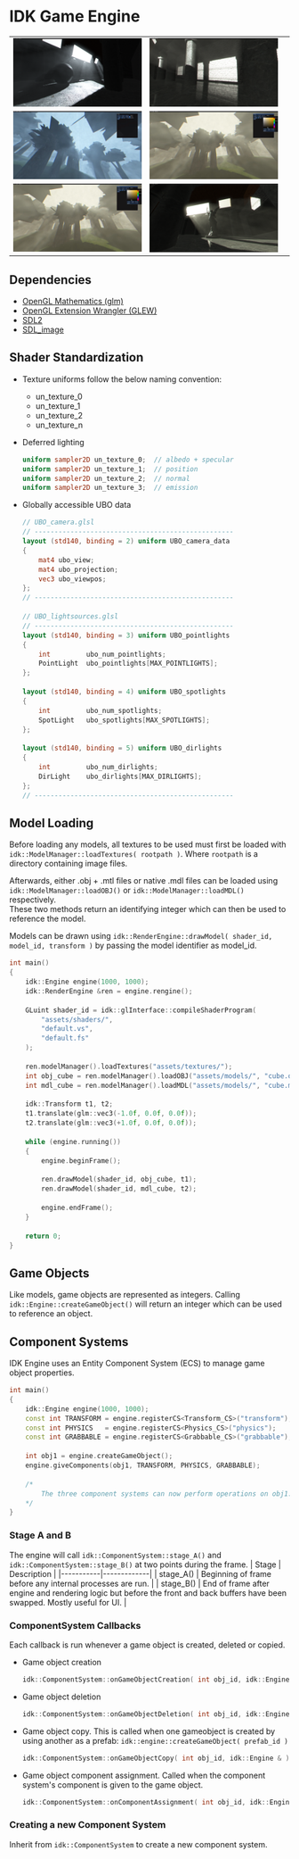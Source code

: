 
<!-- ## Native Model Format

idk.db acts as a database for model and texture data.

| Extension | Purpose |
|-----------|---------|
| `.idktex` | Binary texture data in 8bpc rgba format |
| `.idkvts` | Binary vertex data in 32-bit format |
| `.idkmdl` | Pain text header file, pairs texture IDs with .idkvts files |


### .idktex
The first 32 bits stores the number of values to be read. \
A 16x16 image contains 256 rgba values, so the first 32 bits will be 1024 (4x256).
```txt
num_values  r g b a  r g b a  r g b a  r g b a
```


### .idkmdl
```txt
textureID vts0ID vts1ID vts2ID ...
```

### .idkvts
```txt
2   pos nrm tan uv  pos nrm tan uv
2   x y z  x y z  x y z  u v   x y z  x y z  x y z  u v
```
 -->


# IDK Game Engine

| | | |
|-|-|-|
|<img src="scr1.png">|<img src="scr0.png">| |
|<img src="scr3.png">|<img src="scr6.png">| |
|<img src="scr6.png">|<img src="scr2.png">| |


##  Dependencies
- [OpenGL Mathematics (glm)](https://github.com/g-truc/glm)
- [OpenGL Extension Wrangler (GLEW)](https://github.com/nigels-com/glew)
- [SDL2](https://github.com/libsdl-org/SDL)
- [SDL_image](https://github.com/libsdl-org/SDL_image)


## Shader Standardization
- Texture uniforms follow the below naming convention:
    - un_texture_0
    - un_texture_1
    - un_texture_2
    - un_texture_n

- Deferred lighting
    ```GLSL
    uniform sampler2D un_texture_0;  // albedo + specular
    uniform sampler2D un_texture_1;  // position
    uniform sampler2D un_texture_2;  // normal
    uniform sampler2D un_texture_3;  // emission
    ```


- Globally accessible UBO data
    ```GLSL
    // UBO_camera.glsl
    // --------------------------------------------------
    layout (std140, binding = 2) uniform UBO_camera_data
    {
        mat4 ubo_view;
        mat4 ubo_projection;
        vec3 ubo_viewpos;
    };
    // --------------------------------------------------

    // UBO_lightsources.glsl
    // --------------------------------------------------
    layout (std140, binding = 3) uniform UBO_pointlights
    {
        int         ubo_num_pointlights;
        PointLight  ubo_pointlights[MAX_POINTLIGHTS];
    };

    layout (std140, binding = 4) uniform UBO_spotlights
    {
        int         ubo_num_spotlights;
        SpotLight   ubo_spotlights[MAX_SPOTLIGHTS];
    };

    layout (std140, binding = 5) uniform UBO_dirlights
    {
        int         ubo_num_dirlights;
        DirLight    ubo_dirlights[MAX_DIRLIGHTS];
    };
    // --------------------------------------------------
    ```


## Model Loading
Before loading any models, all textures to be used must first be loaded with `idk::ModelManager::loadTextures( rootpath )`. Where `rootpath` is a directory containing image files.

Afterwards, either .obj + .mtl files or native .mdl files can be loaded using `idk::ModelManager::loadOBJ()` or `idk::ModelManager::loadMDL()` respectively. \
These two methods return an identifying integer which can then be used to reference the model.

Models can be drawn using `idk::RenderEngine::drawModel( shader_id, model_id, transform )` by passing the model identifier as model_id.


```C++
int main()
{
    idk::Engine engine(1000, 1000);
    idk::RenderEngine &ren = engine.rengine();

    GLuint shader_id = idk::glInterface::compileShaderProgram(
        "assets/shaders/",
        "default.vs",
        "default.fs"
    );

    ren.modelManager().loadTextures("assets/textures/");
    int obj_cube = ren.modelManager().loadOBJ("assets/models/", "cube.obj", "cube.mtl");
    int mdl_cube = ren.modelManager().loadMDL("assets/models/", "cube.mdl");

    idk::Transform t1, t2;
    t1.translate(glm::vec3(-1.0f, 0.0f, 0.0f));
    t2.translate(glm::vec3(+1.0f, 0.0f, 0.0f));

    while (engine.running())
    {
        engine.beginFrame();

        ren.drawModel(shader_id, obj_cube, t1);
        ren.drawModel(shader_id, mdl_cube, t2);

        engine.endFrame();
    }

    return 0;
}
```


## Game Objects
Like models, game objects are represented as integers. Calling `idk::Engine::createGameObject()` will return an integer which can be used to reference an object.

## Component Systems
IDK Engine uses an Entity Component System (ECS) to manage game object properties.



```C++
int main()
{
    idk::Engine engine(1000, 1000);
    const int TRANSFORM = engine.registerCS<Transform_CS>("transform");
    const int PHYSICS   = engine.registerCS<Physics_CS>("physics");
    const int GRABBABLE = engine.registerCS<Grabbable_CS>("grabbable");
    
    int obj1 = engine.createGameObject();
    engine.giveComponents(obj1, TRANSFORM, PHYSICS, GRABBABLE);

    /*
        The three component systems can now perform operations on obj1.
    */
}
```

### Stage A and B
The engine will call `idk::ComponentSystem::stage_A()` and `idk::ComponentSystem::stage_B()` at two points during the frame.
| Stage     | Description |
|-----------|-------------|
| stage_A() | Beginning of frame before any internal processes are run. |
| stage_B() | End of frame after engine and rendering logic but before the front and back buffers have been swapped. Mostly useful for UI. |


### ComponentSystem Callbacks
Each callback is run whenever a game object is created, deleted or copied.

- Game object creation
    ```C++
    idk::ComponentSystem::onGameObjectCreation( int obj_id, idk::Engine & )
    ```


- Game object deletion
    ```C++
    idk::ComponentSystem::onGameObjectDeletion( int obj_id, idk::Engine & )
    ```


- Game object copy. This is called when one gameobject is created by using another as a prefab: `idk::engine::createGameObject( prefab_id )`
    ```C++
    idk::ComponentSystem::onGameObjectCopy( int obj_id, idk::Engine & )
    ```


- Game object component assignment. Called when the component system's component is given to the game object.
    ```C++
    idk::ComponentSystem::onComponentAssignment( int obj_id, idk::Engine & )
    ```

### Creating a new Component System
Inherit from `idk::ComponentSystem` to create a new component system.
